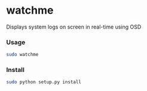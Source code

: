 watchme
=======

Displays system logs on screen in real-time using OSD

### Usage

```bash
sudo watchme
```

### Install

```bash
sudo python setup.py install
```

